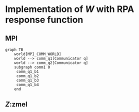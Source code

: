 # Implementation of $W$ with RPA response function

## MPI

```mermaid
graph TB
    world[MPI_COMM_WORLD]
    world --> comm_q1[Communicator q]
    world --> comm_q2[Communicator q]
    subgraph comm1 0
     comm_q1_b1
     comm_q1_b2
     comm_q1_b3
     comm_q1_b4
    end
```

## $Z$:zmel
